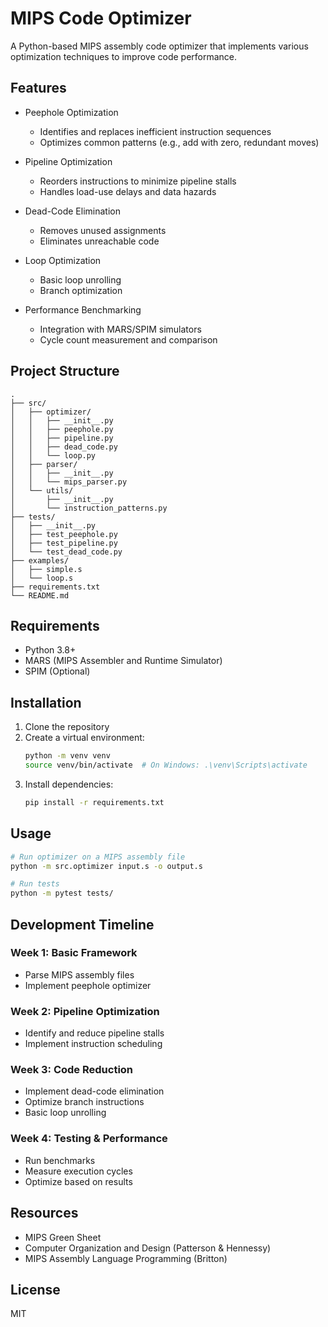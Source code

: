# MIPS Code Optimizer

A Python-based MIPS assembly code optimizer that implements various optimization techniques to improve code performance.

## Features

- Peephole Optimization
  - Identifies and replaces inefficient instruction sequences
  - Optimizes common patterns (e.g., add with zero, redundant moves)

- Pipeline Optimization
  - Reorders instructions to minimize pipeline stalls
  - Handles load-use delays and data hazards

- Dead-Code Elimination
  - Removes unused assignments
  - Eliminates unreachable code

- Loop Optimization
  - Basic loop unrolling
  - Branch optimization

- Performance Benchmarking
  - Integration with MARS/SPIM simulators
  - Cycle count measurement and comparison

## Project Structure

```
.
├── src/
│   ├── optimizer/
│   │   ├── __init__.py
│   │   ├── peephole.py
│   │   ├── pipeline.py
│   │   ├── dead_code.py
│   │   └── loop.py
│   ├── parser/
│   │   ├── __init__.py
│   │   └── mips_parser.py
│   └── utils/
│       ├── __init__.py
│       └── instruction_patterns.py
├── tests/
│   ├── __init__.py
│   ├── test_peephole.py
│   ├── test_pipeline.py
│   └── test_dead_code.py
├── examples/
│   ├── simple.s
│   └── loop.s
├── requirements.txt
└── README.md
```

## Requirements

- Python 3.8+
- MARS (MIPS Assembler and Runtime Simulator)
- SPIM (Optional)

## Installation

1. Clone the repository
2. Create a virtual environment:
   ```bash
   python -m venv venv
   source venv/bin/activate  # On Windows: .\venv\Scripts\activate
   ```
3. Install dependencies:
   ```bash
   pip install -r requirements.txt
   ```

## Usage

```bash
# Run optimizer on a MIPS assembly file
python -m src.optimizer input.s -o output.s

# Run tests
python -m pytest tests/
```

## Development Timeline

### Week 1: Basic Framework
- Parse MIPS assembly files
- Implement peephole optimizer

### Week 2: Pipeline Optimization
- Identify and reduce pipeline stalls
- Implement instruction scheduling

### Week 3: Code Reduction
- Implement dead-code elimination
- Optimize branch instructions
- Basic loop unrolling

### Week 4: Testing & Performance
- Run benchmarks
- Measure execution cycles
- Optimize based on results

## Resources

- MIPS Green Sheet
- Computer Organization and Design (Patterson & Hennessy)
- MIPS Assembly Language Programming (Britton)

## License

MIT